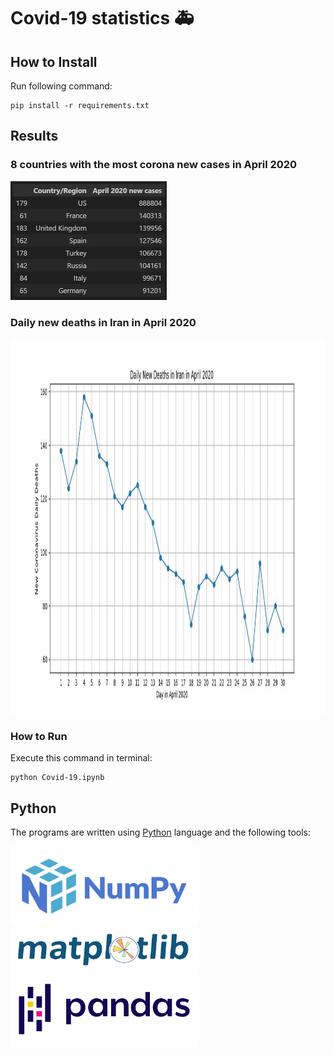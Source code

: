 # Covid-19 statistics 🚑

## How to Install
Run following command:
```
pip install -r requirements.txt
```

## Results
### 8 countries with the most corona new cases in April 2020
<img src="output\2.png" width="250" height="190">

### Daily new deaths in Iran in April 2020
<img src="output\1.jpg" width="1200" height="600">

### How to Run
Execute this command in terminal:
```
python Covid-19.ipynb
```

## Python
The programs are written using [Python](https://www.python.org/) language and the following tools:

<img src="pics/numpy.png" width="300" height="128.2">
<img src="pics/matplotlib.png" width="300" height="65.36">
<img src="pics/pandas.png" width="300" height="121.25">